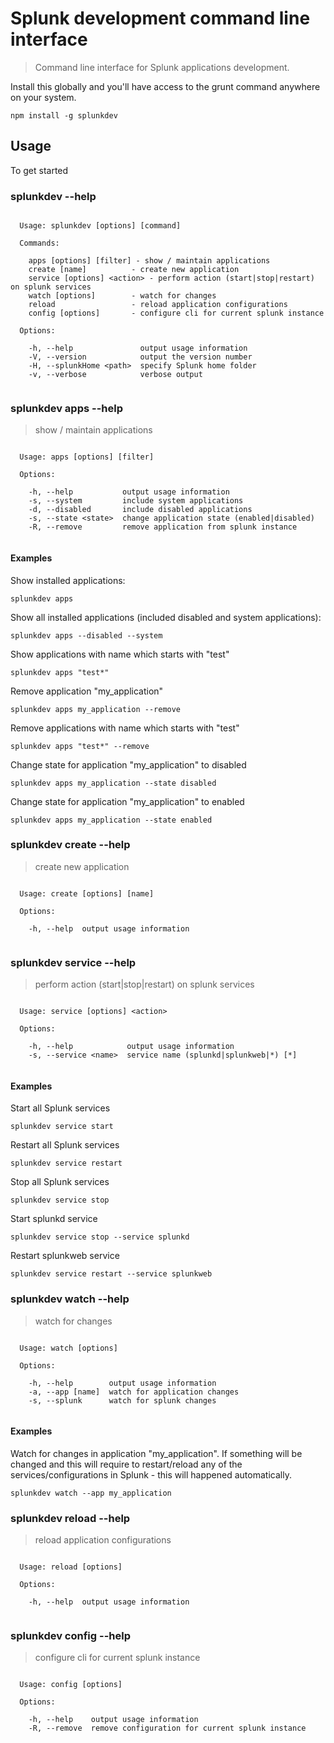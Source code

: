 # Splunk development command line interface

> Command line interface for Splunk applications development.

Install this globally and you'll have access to the grunt command anywhere on your system.

```
npm install -g splunkdev
```

## Usage

To get started 

### splunkdev --help

```

  Usage: splunkdev [options] [command]

  Commands:

    apps [options] [filter] - show / maintain applications
    create [name]          - create new application
    service [options] <action> - perform action (start|stop|restart) on splunk services
    watch [options]        - watch for changes
    reload                 - reload application configurations
    config [options]       - configure cli for current splunk instance

  Options:

    -h, --help               output usage information
    -V, --version            output the version number
    -H, --splunkHome <path>  specify Splunk home folder
    -v, --verbose            verbose output


```

### splunkdev apps --help

> show / maintain applications

```

  Usage: apps [options] [filter]

  Options:

    -h, --help           output usage information
    -s, --system         include system applications
    -d, --disabled       include disabled applications
    -s, --state <state>  change application state (enabled|disabled)
    -R, --remove         remove application from splunk instance


```

#### Examples

Show installed applications:

```
splunkdev apps
```

Show all installed applications (included disabled and system applications):

```
splunkdev apps --disabled --system
```

Show applications with name which starts with "test"

```
splunkdev apps "test*"
```

Remove application "my_application"

```
splunkdev apps my_application --remove
```

Remove applications with name which starts with "test"

```
splunkdev apps "test*" --remove
```

Change state for application "my_application" to disabled

```
splunkdev apps my_application --state disabled
```

Change state for application "my_application" to enabled

```
splunkdev apps my_application --state enabled
```

### splunkdev create --help

> create new application

```

  Usage: create [options] [name]

  Options:

    -h, --help  output usage information


```

### splunkdev service --help

> perform action (start|stop|restart) on splunk services

```

  Usage: service [options] <action>

  Options:

    -h, --help            output usage information
    -s, --service <name>  service name (splunkd|splunkweb|*) [*]


```

#### Examples

Start all Splunk services

```
splunkdev service start
```

Restart all Splunk services

```
splunkdev service restart
```

Stop all Splunk services

```
splunkdev service stop
```

Start splunkd service

```
splunkdev service stop --service splunkd
```

Restart splunkweb service

```
splunkdev service restart --service splunkweb
```

### splunkdev watch --help

> watch for changes

```

  Usage: watch [options]

  Options:

    -h, --help        output usage information
    -a, --app [name]  watch for application changes
    -s, --splunk      watch for splunk changes


```

#### Examples

Watch for changes in application "my_application". If something will be changed and this will require to restart/reload any of the services/configurations in Splunk - this will happened automatically.

```
splunkdev watch --app my_application
```


### splunkdev reload --help

> reload application configurations

```

  Usage: reload [options]

  Options:

    -h, --help  output usage information


```

### splunkdev config --help

> configure cli for current splunk instance

```

  Usage: config [options]

  Options:

    -h, --help    output usage information
    -R, --remove  remove configuration for current splunk instance


```